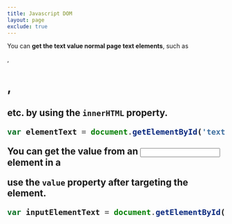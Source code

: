 ```yaml
---
title: Javascript DOM
layout: page
exclude: true
---
```


You can **get the text value normal page text elements**, such as <p>, <h1>, <h2> etc. by using the `innerHTML` property.
```js
var elementText = document.getElementById('text-id').innerHTML
```

You can **get the value from an <input> element in a <form>** use the `value` property after targeting the element.
```js
var inputElementText = document.getElementById('some-id').value
```

<!--stackedit_data:
eyJoaXN0b3J5IjpbLTc0MjY1OTA4MywzNDYyMTQzOTZdfQ==
-->